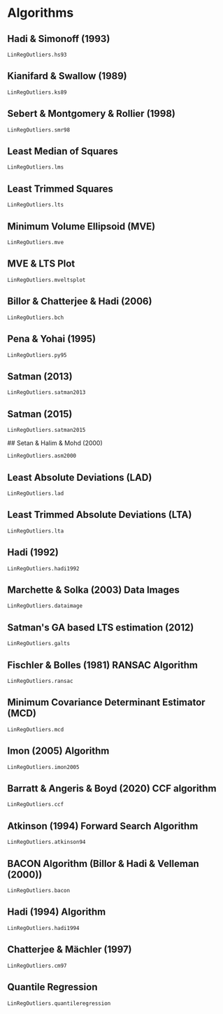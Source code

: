 # Algorithms

## Hadi & Simonoff (1993)
```@docs
LinRegOutliers.hs93
```

## Kianifard & Swallow (1989)
```@docs
LinRegOutliers.ks89
```

## Sebert & Montgomery & Rollier (1998)
```@docs
LinRegOutliers.smr98
```

## Least Median of Squares
```@docs
LinRegOutliers.lms
```

## Least Trimmed Squares
```@docs
LinRegOutliers.lts
```

## Minimum Volume Ellipsoid (MVE)
```@docs
LinRegOutliers.mve
```

## MVE & LTS Plot
```@docs
LinRegOutliers.mveltsplot
```

## Billor & Chatterjee & Hadi (2006)
```@docs
LinRegOutliers.bch
```

## Pena & Yohai (1995)
```@docs
LinRegOutliers.py95
```

## Satman (2013)
```@docs
LinRegOutliers.satman2013
```

## Satman (2015)
```@docs
LinRegOutliers.satman2015
```

## Setan & Halim & Mohd (2000)
```@docs
LinRegOutliers.asm2000
```

## Least Absolute Deviations (LAD)
```@docs
LinRegOutliers.lad
```

## Least Trimmed Absolute Deviations (LTA)
```@docs
LinRegOutliers.lta
```

## Hadi (1992)
```@docs
LinRegOutliers.hadi1992
```

## Marchette & Solka (2003) Data Images
```@docs
LinRegOutliers.dataimage
```

## Satman's GA based LTS estimation (2012)
```@docs
LinRegOutliers.galts
```

## Fischler & Bolles (1981) RANSAC Algorithm
```@docs
LinRegOutliers.ransac
```

## Minimum Covariance Determinant Estimator (MCD)
```@docs
LinRegOutliers.mcd
```

## Imon (2005) Algorithm
```@docs
LinRegOutliers.imon2005
```

## Barratt & Angeris & Boyd (2020) CCF algorithm
```@docs
LinRegOutliers.ccf
```

## Atkinson (1994) Forward Search Algorithm
```@docs
LinRegOutliers.atkinson94
```

## BACON Algorithm (Billor & Hadi & Velleman (2000))
```@docs
LinRegOutliers.bacon
```

## Hadi (1994) Algorithm
```@docs
LinRegOutliers.hadi1994
```

## Chatterjee & Mächler (1997)
```@docs
LinRegOutliers.cm97
```

## Quantile Regression 
```@docs
LinRegOutliers.quantileregression
```














